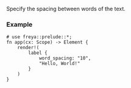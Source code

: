 Specify the spacing between words of the text.

### Example

```rust, no_run
# use freya::prelude::*;
fn app(cx: Scope) -> Element {
    render!(
        label {
            word_spacing: "10",
            "Hello, World!"
        }
    )
}
```
